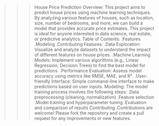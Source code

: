 >>>House Price Prediction
>Overview:
   This project aims to predict house prices using machine learning techniques. By analyzing various features of houses, such as location, size,
number of bedrooms, and more, we can build a model that provides accurate price estimates.
This project is ideal for anyone interested in data science, real estate, or predictive analytics.
>Table of Contents:
  .Features
  .Modeling
  .Contributing
>Features:
 .Data Exploration: Visualize and analyze datasets to understand the impact of different features on house prices.
 .Machine Learning Models: Implement various algorithms (e.g., Linear Regression, Decision Trees) to find the best model for predictions.
 .Performance Evaluation: Assess model accuracy using metrics like RMSE, MAE, and R².
 .User-friendly Interface: Simple command-line interface to make predictions based on user inputs.
>Modeling:
   The model training process involves the following steps:
      .Data preprocessing (cleaning, normalization)
      .Feature selection
      .Model training and hyperparameter tuning
      .Evaluation and comparison of results
>Contributing
   .Contributions are welcome! Please fork the repository and create a pull request for any improvements or new features.
